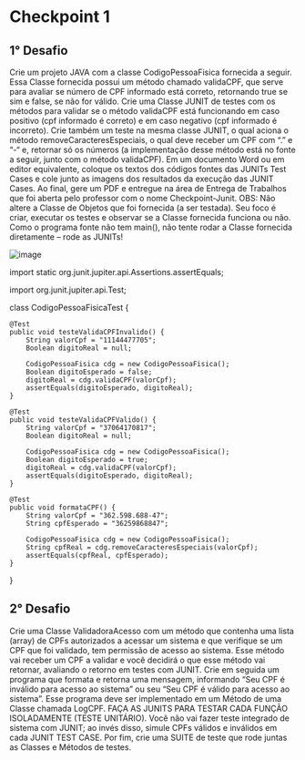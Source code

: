 # Checkpoint 1

## 1° Desafio
Crie um projeto JAVA com a classe CodigoPessoaFisica fornecida a seguir.
Essa Classe fornecida possui um método chamado validaCPF, que serve para avaliar se número
de CPF informado está correto, retornando true se sim e false, se não for válido.
Crie uma Classe JUNIT de testes com os métodos para validar se o método validaCPF está
funcionando em caso positivo (cpf informado é correto) e em caso negativo (cpf informado é
incorreto).
Crie também um teste na mesma classe JUNIT, o qual aciona o método
removeCaracteresEspeciais, o qual deve receber um CPF com “.” e “-“ e, retornar só os
números (a implementação desse método está no fonte a seguir, junto com o método
validaCPF).
Em um documento Word ou em editor equivalente, coloque os textos dos códigos fontes das
JUNITs Test Cases e cole junto as imagens dos resultados da execução das JUNIT Cases.
Ao final, gere um PDF e entregue na área de Entrega de Trabalhos que foi aberta pelo
professor com o nome Checkpoint-Junit.
OBS: Não altere a Classe de Objetos que foi fornecida (a ser testada). Seu foco é criar, executar
os testes e observar se a Classe fornecida funciona ou não. Como o programa fonte não tem
main(), não tente rodar a Classe fornecida diretamente – rode as JUNITs! 

![image](https://user-images.githubusercontent.com/82169520/223282888-1e24f35b-ab14-4c92-a535-1ca678363cd7.png)


import static org.junit.jupiter.api.Assertions.assertEquals;

import org.junit.jupiter.api.Test;

class CodigoPessoaFisicaTest {

	@Test
	public void testeValidaCPFInvalido() {
		String valorCpf = "11144477705";
		Boolean digitoReal = null;

		CodigoPessoaFisica cdg = new CodigoPessoaFisica();
		Boolean digitoEsperado = false;
		digitoReal = cdg.validaCPF(valorCpf);
		assertEquals(digitoEsperado, digitoReal);
	}

	@Test
	public void testeValidaCPFValido() {
		String valorCpf = "37064170817";
		Boolean digitoReal = null;

		CodigoPessoaFisica cdg = new CodigoPessoaFisica();
		Boolean digitoEsperado = true;
		digitoReal = cdg.validaCPF(valorCpf);
		assertEquals(digitoEsperado, digitoReal);
	}

	@Test
	public void formataCPF() {
		String valorCpf = "362.598.688-47";
		String cpfEsperado = "36259868847";

		CodigoPessoaFisica cdg = new CodigoPessoaFisica();
		String cpfReal = cdg.removeCaracteresEspeciais(valorCpf);
		assertEquals(cpfReal, cpfEsperado);
	}

}


## 2° Desafio

Crie uma Classe ValidadoraAcesso com um método que contenha uma lista (array) de CPFs
autorizados a acessar um sistema e que verifique se um CPF que foi validado, tem permissão
de acesso ao sistema. Esse método vai receber um CPF a validar e você decidirá o que esse
método vai retornar, avaliando o retorno em testes com JUNIT.
Crie em seguida um programa que formata e retorna uma mensagem, informando “Seu CPF é
inválido para acesso ao sistema” ou seu “Seu CPF é válido para acesso ao sistema”. Esse
programa deve ser implementado em um Método de uma Classe chamada LogCPF.
FAÇA AS JUNITS PARA TESTAR CADA FUNÇÃO ISOLADAMENTE (TESTE UNITÁRIO). Você não vai
fazer teste integrado de sistema com JUNIT; ao invés disso, simule CPFs válidos e inválidos em
cada JUNIT TEST CASE.
Por fim, crie uma SUITE de teste que rode juntas as Classes e Métodos de testes. 
